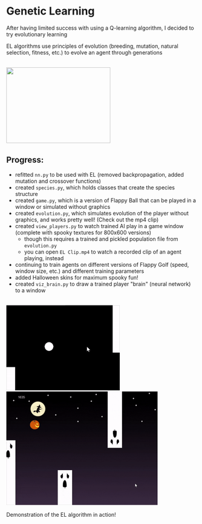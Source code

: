 # Genetic Learning

After having limited success with using a Q-learning algorithm, I decided to try evolutionary learning

EL algorithms use principles of evolution (breeding, mutation, natural selection, fitness, etc.) to evolve an agent through generations

<br/>

<img src="https://cdn-images-1.medium.com/max/1600/1*HP8JVxlJtOv14rGLJfXEzA.png" width="275" height="200" />


## Progress:
- refitted `nn.py` to be used with EL (removed backpropagation, added mutation and crossover functions)
- created `species.py`, which holds classes that create the species structure
- created `game.py`, which is a version of Flappy Ball that can be played in a window or simulated without graphics
- created `evolution.py`, which simulates evolution of the player without graphics, and works pretty well! (Check out the mp4 clip)
- created `view_players.py` to watch trained AI play in a game window (complete with spooky textures for 800x600 versions)
    - though this requires a trained and pickled population file from `evolution.py`
    - you can open `EL Clip.mp4` to watch a recorded clip of an agent playing, instead
- continuing to train agents on different versions of Flappy Golf (speed, window size, etc.) and different training parameters
- added Halloween skins for maximum spooky fun!
- created `viz_brain.py` to draw a trained player "brain" (neural network) to a window

<br/>

<img src="https://github.com/owalker10/independent-study/blob/master/Genetic%20Learning/EL%20Gif.gif" width="300" height="225" />

<br/>

<img src="https://github.com/owalker10/independent-study/blob/master/Genetic%20Learning/EL%20Gif%20Spooky.gif" width="400" height="300" />

Demonstration of the EL algorithm in action!
